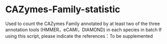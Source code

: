 # CAZymes-Family-statistic
Used to count the CAZymes Family annotated by at least two of the three annotation tools (HMMER，eCAMI，DIAMOND) in each species in batch
If using this script, please indicate the references：To be supplemented
